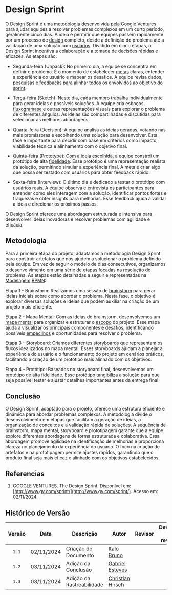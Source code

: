 # Design Sprint

O Design Sprint é uma [metodologia](https://unbarqdsw2024-2.github.io/2024.2_G4_Esporte_Entrega_01/#/Artefatos/Glossario)  desenvolvida pela Google Ventures para ajudar equipes a resolver problemas complexos em um curto período, geralmente cinco dias. A ideia é permitir que equipes passem rapidamente por um processo de [design](https://unbarqdsw2024-2.github.io/2024.2_G4_Esporte_Entrega_01/#/Artefatos/Glossario) completo, desde a definição do problema até a validação de uma solução com [usuários](https://unbarqdsw2024-2.github.io/2024.2_G4_Esporte_Entrega_01/#/Artefatos/Glossario). Dividido em cinco etapas, o Design Sprint incentiva a colaboração e a tomada de decisões rápidas e eficazes. As etapas são:

* Segunda-feira (Unpack): No primeiro dia, a equipe se concentra em definir o problema. É o momento de estabelecer [metas](https://unbarqdsw2024-2.github.io/2024.2_G4_Esporte_Entrega_01/#/Artefatos/Glossario) claras, entender a experiência do usuário e mapear os desafios. A equipe revisa dados, pesquisas e [feedbacks](https://unbarqdsw2024-2.github.io/2024.2_G4_Esporte_Entrega_01/#/Artefatos/Glossario) para alinhar todos os envolvidos ao objetivo do [sprint](https://unbarqdsw2024-2.github.io/2024.2_G4_Esporte_Entrega_01/#/Artefatos/Glossario).

* Terça-feira (Sketch): Neste dia, cada membro trabalha individualmente para gerar ideias e possíveis soluções. A equipe cria esboços, [fluxogramase](https://unbarqdsw2024-2.github.io/2024.2_G4_Esporte_Entrega_01/#/Artefatos/Glossario) e outras representações visuais para explorar o problema de diferentes ângulos. As ideias são compartilhadas e discutidas para selecionar as melhores abordagens.

* Quarta-feira (Decision): A equipe analisa as ideias geradas, votando nas mais promissoras e escolhendo uma solução para desenvolver. Esta fase é importante para decidir com base em critérios como impacto, viabilidade técnica e alinhamento com o objetivo final.

* Quinta-feira (Prototype): Com a ideia escolhida, a equipe constrói um protótipo de alta [fidelidade](https://unbarqdsw2024-2.github.io/2024.2_G4_Esporte_Entrega_01/#/Artefatos/Glossario). Esse protótipo é uma representação realista da solução, permitindo simular a experiência final. A meta é criar algo que possa ser testado com usuários para obter feedback rápido.

* Sexta-feira (Interview): O último dia é dedicado a testar o protótipo com usuários reais. A equipe observa e entrevista os participantes para entender como eles interagem com a solução, identificar pontos fortes e fraquezas e obter insights para melhorias. Esse feedback ajuda a validar a ideia e direcionar os próximos passos.

O Design Sprint oferece uma abordagem estruturada e intensiva para desenvolver ideias inovadoras e resolver problemas com agilidade e eficácia.

## Metodologia

Para a primeira etapa do projeto, adaptamos a metodologia Design Sprint para construir artefatos que nos ajudem a solucionar o problema definido pela equipe. Em vez de seguir o modelo de dias consecutivos, organizamos o desenvolvimento em uma série de etapas focadas na resolução do problema. As etapas estão detalhadas a seguir e representadas na [Modelagem](https://unbarqdsw2024-2.github.io/2024.2_G4_Esporte_Entrega_01/#/Artefatos/Glossario) [BPMN](https://unbarqdsw2024-2.github.io/2024.2_G4_Esporte_Entrega_01/#/Artefatos/Glossario):

Etapa 1 - Brainstorm: Realizamos uma sessão de [brainstorm](https://unbarqdsw2024-2.github.io/2024.2_G4_Esporte_Entrega_01/#/DesignSprint/brainstorming) para gerar ideias iniciais sobre como abordar o problema. Nesta fase, o objetivo é explorar diversas soluções e ideias que podem auxiliar na criação de um projeto mais eficiente.

Etapa 2 - Mapa Mental: Com as ideias do brainstorm, desenvolvemos um [mapa mental](https://unbarqdsw2024-2.github.io/2024.2_G4_Esporte_Entrega_01/#/Artefatos/Mapamental) para organizar e estruturar o [escopo](https://unbarqdsw2024-2.github.io/2024.2_G4_Esporte_Entrega_01/#/Artefatos/Glossario) do projeto. Esse mapa ajuda a visualizar os principais componentes e desafios, identificando possíveis [empecilhos](https://unbarqdsw2024-2.github.io/2024.2_G4_Esporte_Entrega_01/#/Artefatos/Glossario) e oportunidades para resolver o problema.

Etapa 3 - Storyboard: Criamos diferentes [storyboards](https://unbarqdsw2024-2.github.io/2024.2_G4_Esporte_Entrega_01/#/Artefatos/StoryBoard) que representam os fluxos idealizados no mapa mental. Esses storyboards ajudam a planejar a experiência do usuário e o funcionamento do projeto em cenários práticos, facilitando a criação de um protótipo mais alinhado com os objetivos.

Etapa 4 - Protótipo: Baseados no storyboard final, desenvolvemos um [protótipo](https://unbarqdsw2024-2.github.io/2024.2_G4_Esporte_Entrega_01/#/DesignSprint/prototipo) de alta fidelidade. Esse protótipo tangibiliza a solução para que seja possível testar e ajustar detalhes importantes antes da entrega final.

## Conclusão

O Design Sprint, adaptado para o projeto, oferece uma estrutura eficiente e dinâmica para abordar problemas complexos. A metodologia divide o desenvolvimento em etapas que facilitam a geração de ideias, a organização de conceitos e a validação rápida de soluções. A sequência de brainstorm, mapa mental, storyboard e prototipagem garante que a equipe explore diferentes abordagens de forma estruturada e colaborativa.
Essa abordagem promove agilidade na identificação de melhorias e proporciona clareza no planejamento da experiência do usuário. O foco na criação de artefatos e na prototipagem permite ajustes rápidos, garantindo que o produto final seja mais eficaz e alinhado com os objetivos estabelecidos.



## Referencias

1. GOOGLE VENTURES. The Design Sprint. Disponível em: [http://www.gv.com/sprint/](http://www.gv.com/sprint/). Acesso em: 02/11/2024.

## Histórico de Versão

|Versão|Data|Descrição|Autor|Revisor|Detalhes da revisão |
|:----:|----|---------|-----|:-------:| -- |
|`1.1` | 02/11/2024| Criação do Documento | [Italo Bruno](https://github.com/italobrunoM)  | | |
|`1.2` | 03/11/2024| Adição da Conclusão | [Gabriel Esteves](https://github.com/GabrielMEsteves)  | | |
|`1.3`| 03/11/2024 | Adição da Rastreabilidade |  [Christian Hirsch](https://github.com/crstyhs) || | 